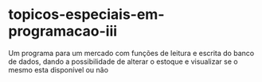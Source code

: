 # topicos-especiais-em-programacao-iii
Um programa para um mercado com funções de leitura e escrita do banco de dados, dando a possibilidade de alterar o estoque e visualizar se o mesmo esta disponível ou não

